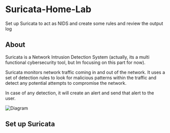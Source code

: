 # Suricata-Home-Lab
Set up Suricata to act as NIDS and create some rules and review the output log


## About 
Suricata is a Network Intrusion Detection System (actually, its a multi functional cybersecurity tool, but Im focusing on this part for now).

Suricata monitors network traffic coming in and out of the network. It uses a set of detection rules to look for malicious patterns within the traffic and detect any potential attempts to compromise the network.

 In case of any detection, it will create an alert and send that alert to the user.

![Diagram](https://github.com/user-attachments/assets/505f8fbe-cb01-47be-8011-00250ec89203)

## Set up Suricata

